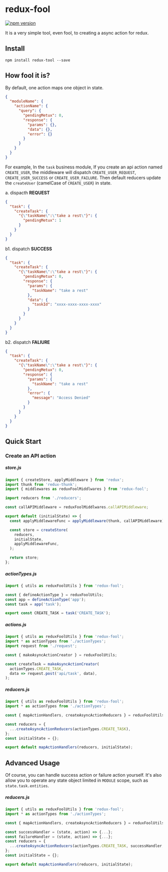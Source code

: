 # redux-fool

[![npm version](https://badge.fury.io/js/redux-fool.svg)](https://badge.fury.io/js/redux-fool)

It is a very simple tool, even fool, to creating a async action for redux. 


## Install
```
npm install redux-tool --save
```

## How fool it is?
By default, one action maps one object in state.

```json
{
  "moduleName": {
    "actionName": {
      "query": {
        "pendingMetux": 0,
        "response": {
          "params": {},
          "data": {},
          "error": {}
        }
      }
    }
  }
}
```

For example, In the ```task``` business module, If you create an api action named ``` CREATE_USER ```, the middleware will dispatch ``` CREATE_USER_REQUEST ```, ``` CREATE_USER_SUCCESS ``` or ``` CREATE_USER_FAILURE ```. Then default reducers update the ```createUser``` (camelCase of ```CREATE_USER```) in state.

a. dispacth **REQUEST**
```json
{
  "task": {
    "createTask": {
      "{\"taskName\":\"take a rest\"}": {
        "pendingMetux": 1
      }
    }
  }
}
```

b1. dispatch **SUCCESS**
```json
{
  "task": {
    "createTask": {
      "{\"taskName\":\"take a rest\"}": {
        "pendingMetux": 0,
        "response": {
          "params": {
            "taskName": "take a rest"
          },
          "data": {
            "taskId": "xxxx-xxxx-xxxx-xxxx"
          }
        }
      }
    }
  }
}
```

b2. dispatch **FALIURE**
```json
{
  "task": {
    "createTask": {
      "{\"taskName\":\"take a rest\"}": {
        "pendingMetux": 0,
        "response": {
          "params": {
            "taskName": "take a rest"
          },
          "error": {
            "message": "Access Denied"
          }
        }
      }
    }
  }
}
```

## Quick Start
### Create an API action
##### store.js
```javascript
import { createStore, applyMiddleware } from 'redux';
import thunk from 'redux-thunk';
import { middlewares as reduxFoolMiddlwares } from 'redux-fool';

import reducers from './reducers';

const callAPIMiddleware = reduxFoolMiddlwares.callAPIMiddleware;

export default (initialState) => {
  const applyMiddlewareFunc = applyMiddleware(thunk, callAPIMiddleware);

  const store = createStore(
    reducers,
    initialState,
    applyMiddlewareFunc,
  );

  return store;
};
```

##### actionTypes.js
```javascript
import { utils as reduxFoolUtils } from 'redux-fool';

const { defineActionType } = reduxFoolUtils;
const app = defineActionType('app');
const task = app('task');

export const CREATE_TASK = task('CREATE_TASK');

```

##### actions.js
```javascript
import { utils as reduxFoolUtils } from 'redux-fool';
import * as actionTypes from './actionTypes';
import request from './request';

const { makeAsyncActionCreator } = reduxFoolUtils;

const createTask = makeAsyncActionCreator(
  actionTypes.CREATE_TASK,
  data => request.post('api/task', data),
);
```

##### reducers.js
```javascript
import { utils as reduxFoolUtils } from 'redux-fool';
import * as actionTypes from './actionTypes';

const { mapActionHandlers, createAsyncActionReducers } = reduxFoolUtils;

const reducers = {
  ...createAsyncActionReducers(actionTypes.CREATE_TASK),
};
const initialState = {};

export default mapActionHandlers(reducers, initialState);
```
## Advanced Usage
Of course, you can handle success action or failure action yourself. It's also allow you to operate any state object limited in ```MODULE``` scope, such as ```state.task.entities```.
##### reducers.js
```javascript
import { utils as reduxFoolUtils } from 'redux-fool';
import * as actionTypes from './actionTypes';

const { mapActionHandlers, createAsyncActionReducers } = reduxFoolUtils;

const successHandler = (state, action) => {...};
const failureHandler = (state, action) => {...};
const reducers = {
  ...createAsyncActionReducers(actionTypes.CREATE_TASK, successHandler, failureHandler),
};
const initialState = {};

export default mapActionHandlers(reducers, initialState);
```
